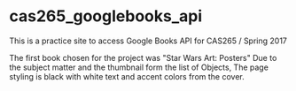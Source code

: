 # cas265_googlebooks_api
This is a practice site to access Google Books API for CAS265 / Spring 2017

The first book chosen for the project was "Star Wars Art: Posters"
Due to the subject matter and the thumbnail form the list of Objects, The page styling is black with white text and accent colors from the cover. 
